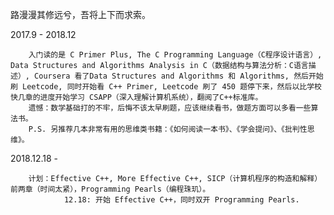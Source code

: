 路漫漫其修远兮，吾将上下而求索。

2017.9 - 2018.12

        入门读的是 C Primer Plus, The C Programming Language（C程序设计语言）, Data Structures and Algorithms Analysis in C（数据结构与算法分析：C语言描述）, Coursera 看了Data Structures and Algorithms 和 Algorithms, 然后开始刷 Leetcode, 同时开始看 C++ Primer, Leetcode 刷了 450 题停下来，然后以比学校快几章的进度开始学习 CSAPP（深入理解计算机系统），翻阅了C++标准库。
        遗憾：数学基础打的不牢，后悔不该太早刷题，应该继续看书，做题方面可以多看一些算法书。
        P.S. 另推荐几本非常有用的思维类书籍：《如何阅读一本书》、《学会提问》、《批判性思维》。 

2018.12.18 -
        
        计划：Effective C++, More Effective C++, SICP（计算机程序的构造和解释）前两章（时间太紧），Programming Pearls（编程珠玑）。
                12.18: 开始 Effective C++，同时双开 Programming Pearls.
